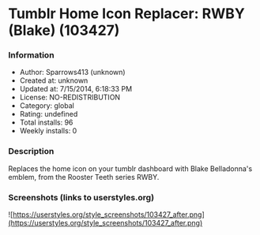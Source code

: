 # Tumblr Home Icon Replacer: RWBY (Blake) (103427)

### Information
- Author: Sparrows413 (unknown)
- Created at: unknown
- Updated at: 7/15/2014, 6:18:33 PM
- License: NO-REDISTRIBUTION
- Category: global
- Rating: undefined
- Total installs: 96
- Weekly installs: 0


### Description
Replaces the home icon on your tumblr dashboard with Blake Belladonna's emblem, from the Rooster Teeth series RWBY.


### Screenshots (links to userstyles.org)
![https://userstyles.org/style_screenshots/103427_after.png](https://userstyles.org/style_screenshots/103427_after.png)


